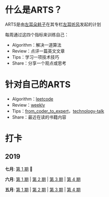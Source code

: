 # 什么是ARTS？
ARTS是由[左耳朵耗子](http://weibo.com/haoel?s=6cm7D0)在其专栏[左耳听风](https://time.geekbang.org/column/48)发起的计划

每周通过这四个指标来训练自己：
* Algorithm：解决一道算法
* Review：点评一篇英文文章
* Tips：学习一项技术技巧
* Share：分享一个观点或思考

# 针对自己的ARTS
* Algorithm：[leetcode](https://github.com/azl397985856/leetcode)
* Review：[weekly](https://github.com/ruanyf/weekly)
* Tips：[from_coder_to_expert](https://github.com/haymaicc/from_coder_to_expert)，[technology-talk](https://github.com/aalansehaiyang/technology-talk)
* Share：最近在读的书籍内容

# 打卡

## 2019
**七月**: [第 1 期](./src/arts-9/README.md) :high_brightness:

**六月**: [第 1 期](./src/arts-5/README.md) | [第 2 期](./src/arts-6/README.md) | [第 3 期](./src/arts-7/README.md) | [第 4 期](./src/arts-8/README.md)

**五月**: [第 1 期](./src/arts-1/README.md) | [第 2 期](./src/arts-2/README.md) | [第 3 期](./src/arts-3/README.md) | [第 4 期](./src/arts-4/README.md)
